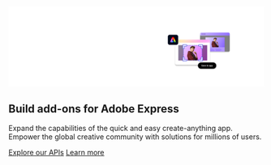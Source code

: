 [//]: # (Copied from https://devsite-1716--adp-devsite-stage--adobedocs.aem.page/github-actions-test/test/test-hero, https://github.com/AdobeDocs/cc-everywhere/blob/eds-migration-new/src/pages/guides/index.md?plain=1#L39-L45, https://stage--adp-devsite-stage--adobedocs.aem.page/express/embed-sdk/docs/guides/)

<HeroSimple slots="image, heading, text, buttons" variant="fullWidth" textColor="white"/>

![Hero image](../../../assets/wide-SDK-Banner-570x400.png)

## Build add-ons for Adobe Express

Expand the capabilities of the quick and easy create-anything app. Empower the global creative community with solutions for millions of users.

[Explore our APIs](https://adobe.io) [Learn more](https://adobe.io)